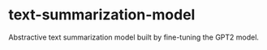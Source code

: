 # text-summarization-model
Abstractive text summarization model built by fine-tuning the GPT2 model. 
